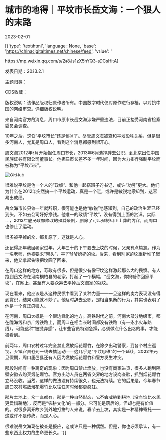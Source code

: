 # 城市的地得｜平坟市长岳文海：一个狠人的末路

2023-02-01

[{'type': 'text/html', 'language': None, 'base': 'https://chinadigitaltimes.net/chinese/feed', 'value': '

<div class="su-spoiler-title)

标题：平坟市长岳文海：一个狠人的末路

作者：张3丰

来源：<a href="https://mp.weixin.qq.com/s/2a8Js1zX5hYQ3-sDCsHitA)

发表日期：2023.2.1

主题归类：

CDS收藏：

版权说明：该作品版权归原作者所有。中国数字时代仅对原作进行存档，以对抗中国的网络审查。详细版权说明。





来自河南官方的消息，周口市原市长岳文海涉嫌严重违法，目前正接受河南省检察委员会调查。

10年之后，这位“平坟市长”还是倒掉了。尽管周文海被查和平坟没啥关系，但是很多河南人，尤其是周口人，看到这个消息都感到很开心。

周文海2012年5月开始担任周口市长，2013年6月选择辞去公职，到北京出任中国民族证券有限公司董事长。他担任市长差不多一年时间，因为大力推行强制平坟而被称为“平坟市长”。

![GitHub](https://chinadigitaltimes.net/chinese/files/2023/02/image-1675245196303.png)

很难说平坟是他一个人的“政绩”。和他一起搭班子的书记，或许“功劳”更大。他们为什么在2012年突然搞一个平坟运动，真是一个谜，或许是敏锐地感知到，这容易出成绩。

岳文海市长只做一年就辞职，很可能也是他“敏锐”地感知到，自己的政治生涯已经到头，不如去公司好好挣钱。他唯一的政绩“平坟”，没有得到上面的赏识。实际上，2012年底民政部修改的殡葬条例，删除了可以强制纠正土葬的内容，而周口也停止了运动。

很多被平掉的坟，都复原了，这就是人心。

还记得那年我回老家过年，大年三十的下午要去上坟的时候，父亲有点尴尬。作为一名老师，他被要求“带头”，平了爷爷奶奶的坟。后来，看到别家的坟重新堆了起来，他又拿起铁锹把坟圆了回来。

在周口这样的地方，苛政有很多，但是很少有像平坟这样激起那么大的民愤。有人跑到岳文海在河南桐柏县的老家，打起了一个横幅，“岳文海，你妈喊你回家平坟”，在网上，甚至有人要众筹去平掉岳文海家的祖坟。

现在看来，他应该是从这种民愤中看到了某种力量——一旦这样的卖力表现没有得到赏识，结果可能就不妙了。他及时辞去公职，是相当果断的行为，其实也表明了他是一个真正的狠人。

在河南，周口大概是一个很边缘化的地方。高铁时代之前，河南大部分地级市，都在陇海线和京广线铁路上，而周口在相当长时间都没有铁路（有一条小火车路线）。可能这种“被抛弃感”，让有些官员特别急躁，必须做点什么出格的事，才能被看到。

前两年，周口农村过年完全禁止燃放烟花爆竹，在除夕出动警察，到各个村庄巡视，乡镇官员也到一线去搞运动——这几乎是“平坟思维”的一个延续。2023年元旦假期，周口鹿邑县还有人因为燃放烟花爆竹和警方发生冲突。

那段时间有一种离奇的现象：因为周口禁止燃放，也没有商家进货，很多人跑到隔壁安徽去购买烟花爆竹。官方出动人员在两省交界的地方设岗查验，抓到烟花爆竹立马没收。当然，这样的做法没有持续很久，也无法持续。它的后果是，今年春节周口农村燃放烟花爆竹比以往任何时候都更疯狂。

那片土地上，坟一直都有，那是一种自然形态，它不会威胁到耕地（没有谁比农民更爱惜耕地），反而是“农耕文化”的一部分。它可能是落后的，但却也是有价值的。对很多离开故乡到外地打拼的人来说，春节去上坟，其实是一种精神寄托——这或许不是传统，而是人心。

很难说岳文海现在被查是报应，这或许只是一种偶然。但是，你也必须承认，有一些东西比权力的生命更长久。'}]